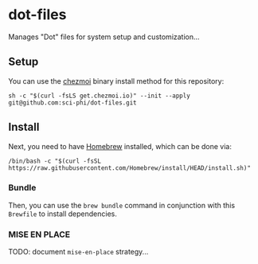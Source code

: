 # dot-files

Manages "Dot" files for system setup and customization…

## Setup

You can use the [chezmoi](https://chezmoi.io) binary install method for this repository:

```
sh -c "$(curl -fsLS get.chezmoi.io)" --init --apply git@github.com:sci-phi/dot-files.git
```

## Install

Next, you need to have [Homebrew](https://brew.sh) installed, which can be done via:

```
/bin/bash -c "$(curl -fsSL https://raw.githubusercontent.com/Homebrew/install/HEAD/install.sh)"
```

### Bundle

Then, you can use the `brew bundle` command in conjunction with this `Brewfile` to install dependencies.

### MISE EN PLACE

TODO: document `mise-en-place` strategy...
